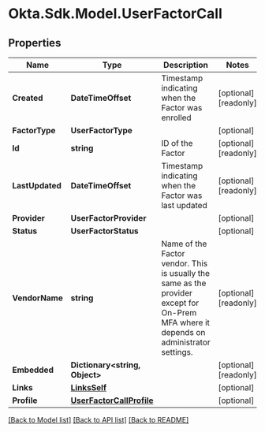 # Okta.Sdk.Model.UserFactorCall

## Properties

Name | Type | Description | Notes
------------ | ------------- | ------------- | -------------
**Created** | **DateTimeOffset** | Timestamp indicating when the Factor was enrolled | [optional] [readonly] 
**FactorType** | **UserFactorType** |  | [optional] 
**Id** | **string** | ID of the Factor | [optional] [readonly] 
**LastUpdated** | **DateTimeOffset** | Timestamp indicating when the Factor was last updated | [optional] [readonly] 
**Provider** | **UserFactorProvider** |  | [optional] 
**Status** | **UserFactorStatus** |  | [optional] 
**VendorName** | **string** | Name of the Factor vendor. This is usually the same as the provider except for On-Prem MFA where it depends on administrator settings. | [optional] [readonly] 
**Embedded** | **Dictionary&lt;string, Object&gt;** |  | [optional] [readonly] 
**Links** | [**LinksSelf**](LinksSelf.md) |  | [optional] 
**Profile** | [**UserFactorCallProfile**](UserFactorCallProfile.md) |  | [optional] 

[[Back to Model list]](../README.md#documentation-for-models) [[Back to API list]](../README.md#documentation-for-api-endpoints) [[Back to README]](../README.md)

